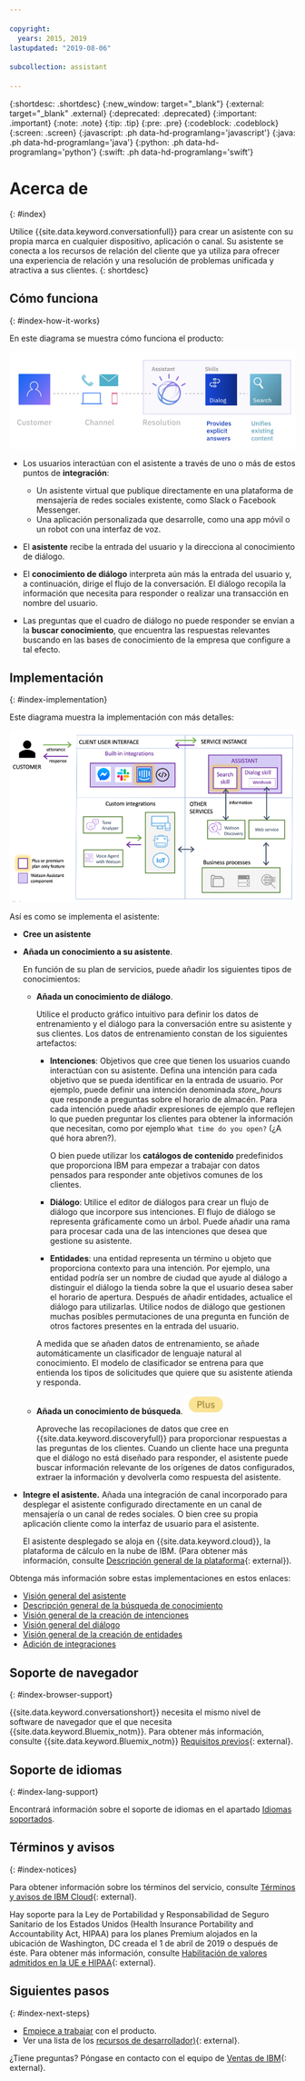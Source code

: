 ```yaml
---

copyright:
  years: 2015, 2019
lastupdated: "2019-08-06"

subcollection: assistant

---
```


{:shortdesc: .shortdesc}
{:new_window: target="_blank"}
{:external: target="_blank" .external}
{:deprecated: .deprecated}
{:important: .important}
{:note: .note}
{:tip: .tip}
{:pre: .pre}
{:codeblock: .codeblock}
{:screen: .screen}
{:javascript: .ph data-hd-programlang='javascript'}
{:java: .ph data-hd-programlang='java'}
{:python: .ph data-hd-programlang='python'}
{:swift: .ph data-hd-programlang='swift'}

# Acerca de
{: #index}

Utilice {{site.data.keyword.conversationfull}} para crear un asistente con su propia marca en cualquier dispositivo, aplicación o canal. Su asistente se conecta a los recursos de relación del cliente que ya utiliza para ofrecer una experiencia de relación y una resolución de problemas unificada y atractiva a sus clientes.
{: shortdesc}

## Cómo funciona
{: #index-how-it-works}

En este diagrama se muestra cómo funciona el producto:

![Diagrama de flujo del servicio](images/simple-overview.png)

- Los usuarios interactúan con el asistente a través de uno o más de estos puntos de **integración**:

  - Un asistente virtual que publique directamente en una plataforma de mensajería de redes sociales existente, como Slack o Facebook Messenger.
  - Una aplicación personalizada que desarrolle, como una app móvil o un robot con una interfaz de voz.

- El **asistente** recibe la entrada del usuario y la direcciona al conocimiento de diálogo.

- El **conocimiento de diálogo** interpreta aún más la entrada del usuario y, a continuación, dirige el flujo de la conversación. El diálogo recopila la información que necesita para responder o realizar una transacción en nombre del usuario.

- Las preguntas que el cuadro de diálogo no puede responder se envían a la **buscar conocimiento**, que encuentra las respuestas relevantes buscando en las bases de conocimiento de la empresa que configure a tal efecto.

## Implementación
{: #index-implementation}

Este diagrama muestra la implementación con más detalles:

![Diagrama de flujo del servicio](images/arch-overview-search.png)

Así es como se implementa el asistente:

- **Cree un asistente**

- **Añada un conocimiento a su asistente**.

  En función de su plan de servicios, puede añadir los siguientes tipos de conocimientos:

  - **Añada un conocimiento de diálogo**.  
  
    Utilice el producto gráfico intuitivo para definir los datos de entrenamiento y el diálogo para la conversación entre su asistente y sus clientes. Los datos de entrenamiento constan de los siguientes artefactos:

    - **Intenciones**: Objetivos que cree que tienen los usuarios cuando interactúan con su asistente. Defina una intención para cada objetivo que se pueda identificar en la entrada de usuario. Por ejemplo, puede definir una intención denominada *store_hours* que responde a preguntas sobre el horario de almacén. Para cada intención puede añadir expresiones de ejemplo que reflejen lo que pueden preguntar los clientes para obtener la información que necesitan, como por ejemplo `What time do you open?` (¿A qué hora abren?).

      O bien puede utilizar los **catálogos de contenido** predefinidos que proporciona IBM para empezar a trabajar con datos pensados para responder ante objetivos comunes de los clientes.

    - **Diálogo**: Utilice el editor de diálogos para crear un flujo de diálogo que incorpore sus intenciones. El flujo de diálogo se representa gráficamente como un árbol. Puede añadir una rama para procesar cada una de las intenciones que desea que gestione su asistente.

    - **Entidades**: una entidad representa un término u objeto que proporciona contexto para una intención. Por ejemplo, una entidad podría ser un nombre de ciudad que ayude al diálogo a distinguir el diálogo la tienda sobre la que el usuario desea saber el horario de apertura. Después de añadir entidades, actualice el diálogo para utilizarlas. Utilice nodos de diálogo que gestionen muchas posibles permutaciones de una pregunta en función de otros factores presentes en la entrada del usuario.

    A medida que se añaden datos de entrenamiento, se añade automáticamente un clasificador de lenguaje natural al conocimiento. El modelo de clasificador se entrena para que entienda los tipos de solicitudes que quiere que su asistente atienda y responda.

  - **Añada un conocimiento de búsqueda**. ![Solo en el plan Plus o Premium](images/plus.png)

    Aproveche las recopilaciones de datos que cree en {{site.data.keyword.discoveryfull}} para proporcionar respuestas a las preguntas de los clientes. Cuando un cliente hace una pregunta que el diálogo no está diseñado para responder, el asistente puede buscar información relevante de los orígenes de datos configurados, extraer la información y devolverla como respuesta del asistente.

- **Integre el asistente.** Añada una integración de canal incorporado para desplegar el asistente configurado directamente en un canal de mensajería o un canal de redes sociales. O bien cree su propia aplicación cliente como la interfaz de usuario para el asistente.

  El asistente desplegado se aloja en {{site.data.keyword.cloud}}, la plataforma de cálculo en la nube de IBM. (Para obtener más información, consulte [Descripción general de la plataforma](/docs/overview/ibm-cloud#overview){: external}).

Obtenga más información sobre estas implementaciones en estos enlaces:

- [Visión general del asistente](/docs/services/assistant?topic=assistant-assistants)
- [Descripción general de la búsqueda de conocimiento](/docs/services/assistant?topic=assistant-skill-add-search)
- [Visión general de la creación de intenciones](/docs/services/assistant?topic=assistant-intents#intents-described)
- [Visión general del diálogo](/docs/services/assistant?topic=assistant-dialog-overview)
- [Visión general de la creación de entidades](/docs/services/assistant?topic=assistant-entities#entities-described)
- [Adición de integraciones](/docs/services/assistant?topic=assistant-deploy-integration-add)

## Soporte de navegador
{: #index-browser-support}

{{site.data.keyword.conversationshort}} necesita el mismo nivel de software de navegador que el que necesita {{site.data.keyword.Bluemix_notm}}. Para obtener más información, consulte {{site.data.keyword.Bluemix_notm}} [Requisitos previos](/docs/overview?topic=overview-prereqs-platform#browsers-platform){: external}.

## Soporte de idiomas
{: #index-lang-support}

Encontrará información sobre el soporte de idiomas en el apartado [Idiomas soportados](/docs/services/assistant?topic=assistant-language-support).

## Términos y avisos
{: #index-notices}

Para obtener información sobre los términos del servicio, consulte [Términos y avisos de IBM Cloud](/docs/overview/terms-of-use?topic=overview-terms){: external}.

Hay soporte para la Ley de Portabilidad y Responsabilidad de Seguro Sanitario de los Estados Unidos (Health Insurance Portability and Accountability Act, HIPAA) para los planes Premium alojados en la ubicación de Washington, DC creada el 1 de abril de 2019 o después de éste. Para obtener más información, consulte [Habilitación de valores admitidos en la UE e HIPAA](/docs/account?topic=account-eu-hipaa-supported#eu-hipaa-supported){: external}.

## Siguientes pasos
{: #index-next-steps}

- [Empiece a trabajar](/docs/services/assistant?topic=assistant-getting-started) con el producto.
- Ver una lista de los [recursos de desarrollador)](https://www.ibm.com/watson/developer-resources/){: external}.

¿Tiene preguntas? Póngase en contacto con el equipo de [Ventas de IBM](https://www-01.ibm.com/marketing/iwm/dre/signup?source=urx-20970){: external}.
